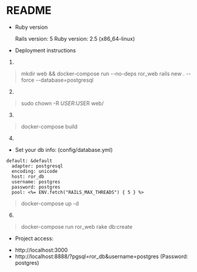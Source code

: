 # README

* Ruby version

    Rails version: 5
    Ruby version: 2.5 (x86_64-linux)

* Deployment instructions

1.

> mkdir web && docker-compose run --no-deps ror_web rails new . --force --database=postgresql

2.

> sudo chown -R $USER:$USER web/

3.

> docker-compose build

4.

* Set your db info: (config/database.yml)

```
default: &default
  adapter: postgresql
  encoding: unicode
  host: ror_db
  username: postgres
  password: postgres
  pool: <%= ENV.fetch("RAILS_MAX_THREADS") { 5 } %>
```

> docker-compose up -d

6.

> docker-compose run ror_web rake db:create

* Project access:

- http://localhost:3000
- http://localhost:8888/?pgsql=ror_db&username=postgres (Password: postgres)